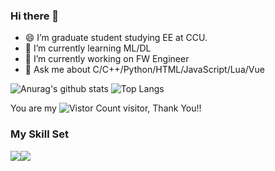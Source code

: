 ### Hi there 👋
- 😄 I’m graduate student studying EE at CCU.
- 🌱 I’m currently learning ML/DL
- 🔭 I’m currently working on FW Engineer
- 💬 Ask me about C/C++/Python/HTML/JavaScript/Lua/Vue

![Anurag's github stats](https://github-readme-stats.vercel.app/api?username=rainday1029&theme=vue-dark)
![Top Langs](https://github-readme-stats.vercel.app/api/top-langs/?username=rainday1029&layout=compact&theme=vue-dark)

You are my ![Vistor Count](https://profile-counter.glitch.me/rainday1029/count.svg) visitor, Thank You!!

### My Skill Set
![](http://www.w3.org/2000/svg)![](https://img.shields.io/badge/Python-3776AB?style=for-the-badge&logo=python&logoColor=white)
<!--
**rainday1029/rainday1029** is a ✨ _special_ ✨ repository because its `README.md` (this file) appears on your GitHub profile.

Here are some ideas to get you started:

- 🔭 I’m currently working on ...
- 🌱 I’m currently learning ...
- 👯 I’m looking to collaborate on ...
- 🤔 I’m looking for help with ...
- 💬 Ask me about ...
- 📫 How to reach me: ...
- 😄 Pronouns: ...
- ⚡ Fun fact: ...
-->
